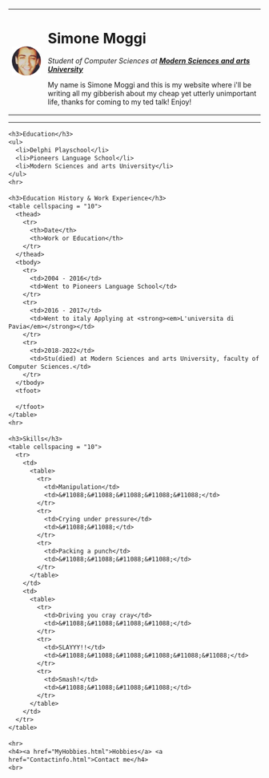 <!DOCTYPE html>
<html lang="en" dir="ltr">
  <head>
    <meta charset="utf-8">
    <title>Simone's Personal site</title>
  </head>
  <body>
    <table cellspacing="20">
      <tr>
        <td><img src="Simone2.png" alt="Simone's Photo"></td>
        <td><h1> Simone Moggi </h1>
        <p><em>Student of Computer Sciences at <strong><a href="https://msa.edu.eg/msauniversity/">Modern Sciences and arts University</a></strong></em></p>
        <p>  My name is Simone Moggi and this is my website where i'll be writing all my gibberish about my cheap yet utterly unimportant life, thanks for coming to my ted talk! Enjoy!</p></td>
      </tr>
    </table>
    <hr>

    <h3>Education</h3>
    <ul>
      <li>Delphi Playschool</li>
      <li>Pioneers Language School</li>
      <li>Modern Sciences and arts University</li>
    </ul>
    <hr>

    <h3>Education History & Work Experience</h3>
    <table cellspacing = "10">
      <thead>
        <tr>
          <th>Date</th>
          <th>Work or Education</th>
        </tr>
      </thead>
      <tbody>
        <tr>
          <td>2004 - 2016</td>
          <td>Went to Pioneers Language School</td>
        </tr>
        <tr>
          <td>2016 - 2017</td>
          <td>Went to italy Applying at <strong><em>L'universita di Pavia</em></strong></td>
        </tr>
        <tr>
          <td>2018-2022</td>
          <td>Stu(died) at Modern Sciences and arts University, faculty of Computer Sciences.</td>
        </tr>
      </tbody>
      <tfoot>

      </tfoot>
    </table>
    <hr>

    <h3>Skills</h3>
    <table cellspacing = "10">
      <tr>
        <td>
          <table>
            <tr>
              <td>Manipulation</td>
              <td>&#11088;&#11088;&#11088;&#11088;&#11088;</td>
            </tr>
            <tr>
              <td>Crying under pressure</td>
              <td>&#11088;&#11088;</td>
            </tr>
            <tr>
              <td>Packing a punch</td>
              <td>&#11088;&#11088;&#11088;&#11088;</td>
            </tr>
          </table>
        </td>
        <td>
          <table>
            <tr>
              <td>Driving you cray cray</td>
              <td>&#11088;&#11088;&#11088;&#11088;</td>
            </tr>
            <tr>
              <td>SLAYYY!!</td>
              <td>&#11088;&#11088;&#11088;&#11088;&#11088;&#11088;</td>
            </tr>
            <tr>
              <td>Smash!</td>
              <td>&#11088;&#11088;&#11088;&#11088;</td>
            </tr>
          </table>
        </td>
      </tr>
    </table>

    <hr>
    <h4><a href="MyHobbies.html">Hobbies</a> <a href="Contactinfo.html">Contact me</h4>
    <br>

  </body>
</html>
